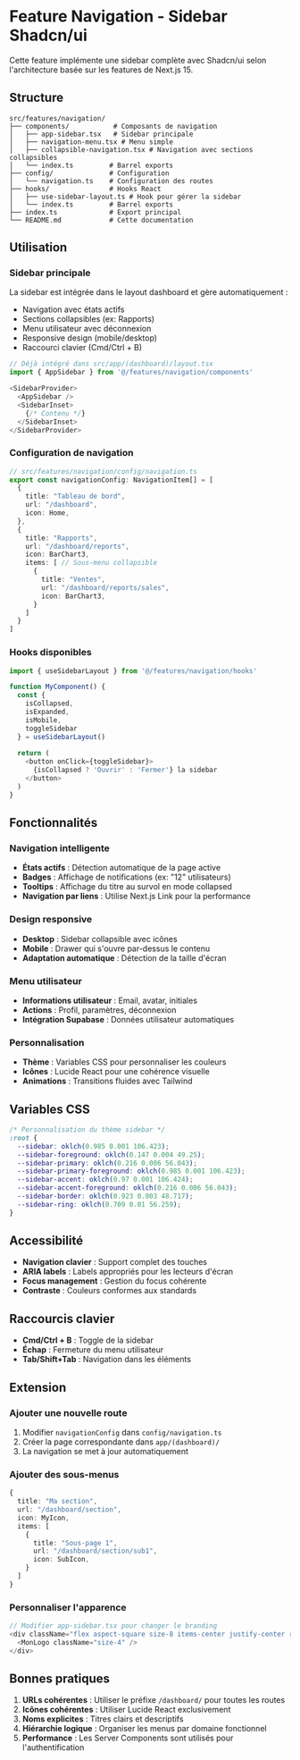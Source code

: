 # Feature Navigation - Sidebar Shadcn/ui

Cette feature implémente une sidebar complète avec Shadcn/ui selon l'architecture basée sur les features de Next.js 15.

## Structure

```
src/features/navigation/
├── components/           # Composants de navigation
│   ├── app-sidebar.tsx   # Sidebar principale
│   ├── navigation-menu.tsx # Menu simple
│   ├── collapsible-navigation.tsx # Navigation avec sections collapsibles
│   └── index.ts         # Barrel exports
├── config/              # Configuration
│   └── navigation.ts    # Configuration des routes
├── hooks/               # Hooks React
│   ├── use-sidebar-layout.ts # Hook pour gérer la sidebar
│   └── index.ts         # Barrel exports
├── index.ts             # Export principal
└── README.md            # Cette documentation
```

## Utilisation

### Sidebar principale

La sidebar est intégrée dans le layout dashboard et gère automatiquement :
- Navigation avec états actifs
- Sections collapsibles (ex: Rapports)
- Menu utilisateur avec déconnexion
- Responsive design (mobile/desktop)
- Raccourci clavier (Cmd/Ctrl + B)

```typescript
// Déjà intégré dans src/app/(dashboard)/layout.tsx
import { AppSidebar } from '@/features/navigation/components'

<SidebarProvider>
  <AppSidebar />
  <SidebarInset>
    {/* Contenu */}
  </SidebarInset>
</SidebarProvider>
```

### Configuration de navigation

```typescript
// src/features/navigation/config/navigation.ts
export const navigationConfig: NavigationItem[] = [
  {
    title: "Tableau de bord",
    url: "/dashboard",
    icon: Home,
  },
  {
    title: "Rapports", 
    url: "/dashboard/reports",
    icon: BarChart3,
    items: [ // Sous-menu collapsible
      {
        title: "Ventes",
        url: "/dashboard/reports/sales",
        icon: BarChart3,
      }
    ]
  }
]
```

### Hooks disponibles

```typescript
import { useSidebarLayout } from '@/features/navigation/hooks'

function MyComponent() {
  const { 
    isCollapsed, 
    isExpanded, 
    isMobile, 
    toggleSidebar 
  } = useSidebarLayout()
  
  return (
    <button onClick={toggleSidebar}>
      {isCollapsed ? 'Ouvrir' : 'Fermer'} la sidebar
    </button>
  )
}
```

## Fonctionnalités

### Navigation intelligente
- **États actifs** : Détection automatique de la page active
- **Badges** : Affichage de notifications (ex: "12" utilisateurs)
- **Tooltips** : Affichage du titre au survol en mode collapsed
- **Navigation par liens** : Utilise Next.js Link pour la performance

### Design responsive
- **Desktop** : Sidebar collapsible avec icônes
- **Mobile** : Drawer qui s'ouvre par-dessus le contenu
- **Adaptation automatique** : Détection de la taille d'écran

### Menu utilisateur
- **Informations utilisateur** : Email, avatar, initiales
- **Actions** : Profil, paramètres, déconnexion
- **Intégration Supabase** : Données utilisateur automatiques

### Personnalisation
- **Thème** : Variables CSS pour personnaliser les couleurs
- **Icônes** : Lucide React pour une cohérence visuelle
- **Animations** : Transitions fluides avec Tailwind

## Variables CSS

```css
/* Personnalisation du thème sidebar */
:root {
  --sidebar: oklch(0.985 0.001 106.423);
  --sidebar-foreground: oklch(0.147 0.004 49.25);
  --sidebar-primary: oklch(0.216 0.006 56.043);
  --sidebar-primary-foreground: oklch(0.985 0.001 106.423);
  --sidebar-accent: oklch(0.97 0.001 106.424);
  --sidebar-accent-foreground: oklch(0.216 0.006 56.043);
  --sidebar-border: oklch(0.923 0.003 48.717);
  --sidebar-ring: oklch(0.709 0.01 56.259);
}
```

## Accessibilité

- **Navigation clavier** : Support complet des touches
- **ARIA labels** : Labels appropriés pour les lecteurs d'écran
- **Focus management** : Gestion du focus cohérente
- **Contraste** : Couleurs conformes aux standards

## Raccourcis clavier

- **Cmd/Ctrl + B** : Toggle de la sidebar
- **Échap** : Fermeture du menu utilisateur
- **Tab/Shift+Tab** : Navigation dans les éléments

## Extension

### Ajouter une nouvelle route

1. Modifier `navigationConfig` dans `config/navigation.ts`
2. Créer la page correspondante dans `app/(dashboard)/`
3. La navigation se met à jour automatiquement

### Ajouter des sous-menus

```typescript
{
  title: "Ma section",
  url: "/dashboard/section",
  icon: MyIcon,
  items: [
    {
      title: "Sous-page 1",
      url: "/dashboard/section/sub1", 
      icon: SubIcon,
    }
  ]
}
```

### Personnaliser l'apparence

```typescript
// Modifier app-sidebar.tsx pour changer le branding
<div className="flex aspect-square size-8 items-center justify-center rounded-lg bg-sidebar-primary text-sidebar-primary-foreground">
  <MonLogo className="size-4" />
</div>
```

## Bonnes pratiques

1. **URLs cohérentes** : Utiliser le préfixe `/dashboard/` pour toutes les routes
2. **Icônes cohérentes** : Utiliser Lucide React exclusivement  
3. **Noms explicites** : Titres clairs et descriptifs
4. **Hiérarchie logique** : Organiser les menus par domaine fonctionnel
5. **Performance** : Les Server Components sont utilisés pour l'authentification 